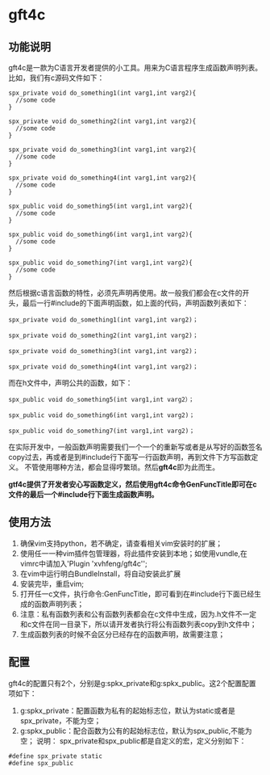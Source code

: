 # gft4c

## 功能说明 

gft4c是一款为C语言开发者提供的小工具。用来为C语言程序生成函数声明列表。   
比如，我们有c源码文件如下：
```
spx_private void do_something1(int varg1,int varg2){
  //some code 
}

spx_private void do_something2(int varg1,int varg2){
  //some code 
}

spx_private void do_something3(int varg1,int varg2){
  //some code 
}

spx_private void do_something4(int varg1,int varg2){
  //some code 
}

spx_public void do_something5(int varg1,int varg2){
  //some code 
}

spx_public void do_something6(int varg1,int varg2){
  //some code 
}

spx_public void do_something7(int varg1,int varg2){
  //some code 
}
```
然后根据c语言函数的特性，必须先声明再使用。故一般我们都会在c文件的开头，最后一行\#include的下面声明函数，如上面的代码，声明函数列表如下：
```
spx_private void do_something1(int varg1,int varg2)；

spx_private void do_something2(int varg1,int varg2)；

spx_private void do_something3(int varg1,int varg2)；

spx_private void do_something4(int varg1,int varg2)；
```
而在h文件中，声明公共的函数，如下：
```
spx_public void do_something5(int varg1,int varg2）；

spx_public void do_something6(int varg1,int varg2)；

spx_public void do_something7(int varg1,int varg2)；
```

在实际开发中，一般函数声明需要我们一个一个的重新写或者是从写好的函数签名copy过去，再或者是到\#include行下面写一行函数声明，再到文件下方写函数定义。
不管使用哪种方法，都会显得哼繁琐。然后**gft4c**即为此而生。   

**gtf4c提供了开发者安心写函数定义，然后使用gft4c命令GenFuncTitle即可在c文件的最后一个\#include行下面生成函数声明。**

## 使用方法
1. 确保vim支持python，若不确定，请查看相关vim安装时的扩展；     
2. 使用任一一种vim插件包管理器，将此插件安装到本地；如使用vundle,在vimrc中请加入'Plugin \'xvhfeng/gft4c\'';    
3. 在vim中运行明白BundleInstall，将自动安装此扩展    
4. 安装完毕，重启vim;    
5. 打开任一c文件，执行命令:GenFuncTitle，即可看到在\#include行下面已经生成的函数声明列表；    
6. 注意：私有函数列表和公有函数列表都会在c文件中生成，因为.h文件不一定和c文件在同一目录下，所以请开发者执行将公有函数列表copy到h文件中；    
7. 生成函数列表的时候不会区分已经存在的函数声明，故需要注意；    

## 配置
  gft4c的配置只有2个，分别是g:spkx_private和g:spkx_public。这2个配置配置项如下：
  1. g:spkx_private：配置函数为私有的起始标志位，默认为static或者是spx_private，不能为空；    
  2. g:spkx_public：配合函数为公有的起始标志位，默认为spx_public,不能为空；
  说明：
  spx_private和spx_public都是自定义的宏，定义分别如下：
  ```
  #define spx_private static
  #define spx_public
  ```










